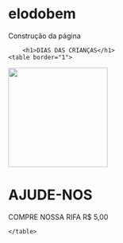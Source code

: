 # elodobem
Construção da página
<!DOCTYPE html>
<html>
<head>
	<meta charset="utf-8">
	<title>TABELA</title>

</head>
<body>
    


		<h1>DIAS DAS CRIANÇAS</h1>
    <table border="1">
  <tr>
    <td><img src="IMAGENS/crianca.jpg"width="200"/></td>
  <td><H1>AJUDE-NOS</H1></td>
  </tr>

<TR>
  <td>COMPRE NOSSA RIFA</td>
   <td>R$ 5,00</td>
</TR>

    </table>
</body>

</html>
